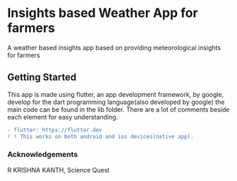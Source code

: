 # Insights based Weather App for farmers

A weather based insights app based on providing meteorological insights for farmers 

## Getting Started

This app is made using flutter, an app development framework, by google, develop for the dart programming language(also developed by google)
the main code can be found in the lib folder. There are a lot of comments beside each element for easy understanding.

```diff
- flutter: https://flutter.dev
! ! This works on both android and ios devices(native app).
```

### Acknowledgements
R KRISHNA KANTH, Science Quest
